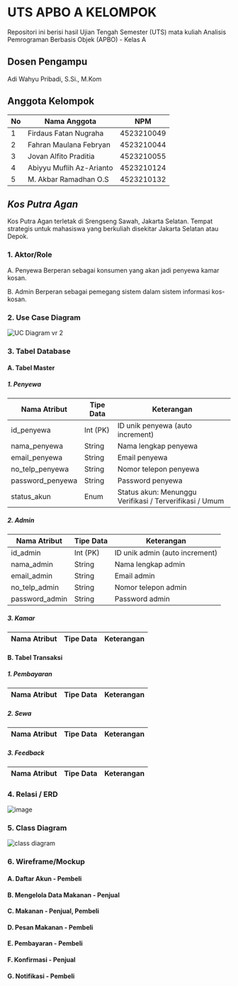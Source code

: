 # UTS APBO A KELOMPOK  
Repositori ini berisi hasil Ujian Tengah Semester (UTS) mata kuliah Analisis Pemrograman Berbasis Objek (APBO) - Kelas A 

## Dosen Pengampu
Adi Wahyu Pribadi, S.Si., M.Kom

## Anggota Kelompok 

| No | Nama Anggota             | NPM         |
|----|-----------------------   |-------------|
| 1  | Firdaus Fatan Nugraha    | 4523210049  |
| 2  | Fahran Maulana Febryan   | 4523210044  |
| 3  | Jovan Alfito Praditia    | 4523210055  |
| 4  | Abiyyu Muflih Az-Arianto | 4523210124  |
| 5  | M. Akbar Ramadhan O.S    | 4523210132  |


## _Kos Putra Agan_
Kos Putra Agan terletak di Srengseng Sawah, Jakarta Selatan. Tempat strategis untuk mahasiswa yang berkuliah disekitar Jakarta Selatan atau Depok.

### 1. Aktor/Role
A. Penyewa
Berperan sebagai konsumen yang akan jadi penyewa kamar kosan.

B. Admin
Berperan sebagai pemegang sistem dalam sistem informasi kos-kosan.

### 2. Use Case Diagram
![UC Diagram vr 2](https://github.com/user-attachments/assets/7cd2478a-e810-4e07-9877-859c742b45ef)

### 3. Tabel Database
#### A. Tabel Master
##### 1. Penyewa

| Nama Atribut      | Tipe Data | Keterangan                                              |
|-------------------|-----------|---------------------------------------------------------|
| id_penyewa        | Int (PK)  | ID unik penyewa (auto increment)                        |
| nama_penyewa      | String    | Nama lengkap penyewa                                    |
| email_penyewa     | String    | Email penyewa                                           |
| no_telp_penyewa   | String    | Nomor telepon penyewa                                   |
| password_penyewa  | String    | Password penyewa                                        |
| status_akun       | Enum      | Status akun: Menunggu Verifikasi / Terverifikasi / Umum |


##### 2. Admin

| Nama Atribut   | Tipe Data  | Keterangan                     |
|----------------|------------|--------------------------------|
| id_admin       | Int (PK)   | ID unik admin (auto increment) |
| nama_admin     | String     | Nama lengkap admin             |
| email_admin    | String     | Email admin                    |
| no_telp_admin  | String     | Nomor telepon admin            |
| password_admin | String     | Password admin                 |




##### 3. Kamar

| Nama Atribut  | Tipe Data    | Keterangan                          |
|---------------|--------------|-------------------------------------|

#### B. Tabel Transaksi
##### 1. Pembayaran

| Nama Atribut      | Tipe Data    | Keterangan                                         |
|-------------------|--------------|----------------------------------------------------|


##### 2. Sewa

| Nama Atribut | Tipe Data    | Keterangan                                   |
|--------------|--------------|----------------------------------------------|


##### 3. Feedback

| Nama Atribut | Tipe Data    | Keterangan                                   |
|--------------|--------------|----------------------------------------------|


### 4. Relasi / ERD
![image](https://github.com/user-attachments/assets/808ed6ca-4d62-49a1-a726-7cbfa7a1b6a9)




### 5. Class Diagram
![class diagram](https://github.com/user-attachments/assets/23a8e123-3ae1-480f-8bcc-46740c5f6ffb)



### 6. Wireframe/Mockup
#### A. Daftar Akun - Pembeli


#### B. Mengelola Data Makanan - Penjual


#### C. Makanan  - Penjual, Pembeli


#### D. Pesan Makanan - Pembeli


#### E. Pembayaran - Pembeli


#### F. Konfirmasi - Penjual


#### G. Notifikasi - Pembeli

